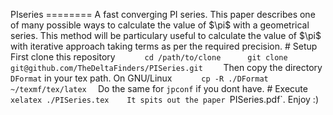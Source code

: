 P I s e r i e s  
 = = = = = = = =    
 A   f a s t   c o n v e r g i n g   P I   s e r i e s .  
 T h i s   p a p e r   d e s c r i b e s   o n e   o f   m a n y   p o s s i b l e   w a y s   t o   c a l c u l a t e   t h e   v a l u e   o f   $ \ p i $   w i t h   a   g e o m e t r i c a l   s e r i e s .   T h i s   m e t h o d   w i l l   b e   p a r t i c u l a r y   u s e f u l   t o   c a l c u l a t e   t h e   v a l u e   o f   $ \ p i $   w i t h   i t e r a t i v e   a p p r o a c h   t a k i n g   t e r m s   a s   p e r   t h e   r e q u i r e d   p r e c i s i o n .  
  
 #   S e t u p  
 F i r s t   c l o n e   t h i s   r e p o s i t o r y  
  
 ` ` `  
         c d   / p a t h / t o / c l o n e  
         g i t   c l o n e   g i t @ g i t h u b . c o m / T h e D e l t a F i n d e r s / P I S e r i e s . g i t  
  
 ` ` `  
 T h e n   c o p y   t h e   d i r e c t o r y       ` D F o r m a t `   i n   y o u r   t e x   p a t h .   O n   G N U / L i n u x  
 ` ` `  
         c p   - R   . / D F o r m a t   ~ / t e x m f / t e x / l a t e x  
 ` ` `  
 D o   t h e   s a m e   f o r   ` j p c o n f `   i f   y o u   d o n t   h a v e .  
  
 #   E x e c u t e  
 ` ` `  
         x e l a t e x   . / P I S e r i e s . t e x  
 ` ` ` `  
 I t   s p i t s   o u t   t h e   p a p e r   ` P I S e r i e s . p d f ` .  
 E n j o y   : )  
 